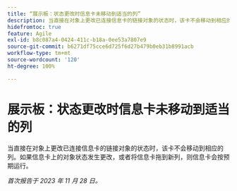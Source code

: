 ```yaml
---
title: “展示板：状态更改时信息卡未移动到适当的列”
description: 当直接在对象上更改已连接信息卡的链接对象的状态时，该卡不会移动到相应的列。如果信息卡上的对象状态发生更改，或者将信息卡拖到新列，则信息卡会按预期运行。
hidefromtoc: true
feature: Agile
exl-id: b8c087a4-0424-411c-b18a-0ee53a7807e9
source-git-commit: b6271df75cce6d725f6d27b479b0eb31b8991acb
workflow-type: tm+mt
source-wordcount: '120'
ht-degree: 100%

---
```


# 展示板：状态更改时信息卡未移动到适当的列

当直接在对象上更改已连接信息卡的链接对象的状态时，该卡不会移动到相应的列。如果信息卡上的对象状态发生更改，或者将信息卡拖到新列，则信息卡会按预期运行。

_首次报告于 2023 年 11 月 28 日。_
